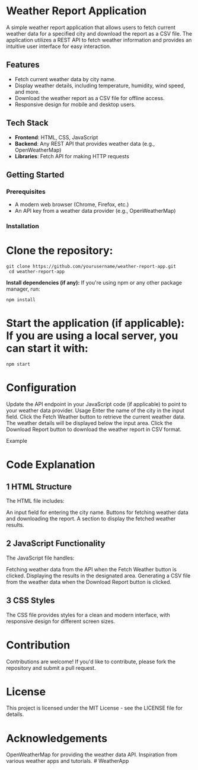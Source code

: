 # Weather Report Application

A simple weather report application that allows users to fetch current weather data for a specified city and download the report as a CSV file. The application utilizes a REST API to fetch weather information and provides an intuitive user interface for easy interaction.

## Features


- Fetch current weather data by city name.
- Display weather details, including temperature, humidity, wind speed, and more.
- Download the weather report as a CSV file for offline access.
- Responsive design for mobile and desktop users.


## Tech Stack


- **Frontend**: 
HTML, CSS, JavaScript
- **Backend**: Any REST API that provides weather data (e.g., OpenWeatherMap)
- **Libraries**: Fetch API for making HTTP requests


## Getting Started

### Prerequisites

- A modern web browser (Chrome, Firefox, etc.)
- An API key from a weather data provider (e.g., OpenWeatherMap)

### Installation

# Clone the repository:
   ```
   git clone https://github.com/yourusername/weather-report-app.git
    cd weather-report-app
```

**Install dependencies (if any):**
    If  you're using npm or any other package manager, run:
   ```
   npm install
   ```
# Start the application (if applicable): If you are using a local server, you can start it with:

```
npm start
```



# Configuration

Update the API endpoint in your JavaScript code (if applicable) to point to your weather data provider.
Usage
Enter the name of the city in the input field.
Click the Fetch Weather button to retrieve the current weather data.
The weather details will be displayed below the input area.
Click the Download Report button to download the weather report in CSV format.


Example
<!-- Update the path to your example image -->

# Code Explanation

1 HTML Structure
---------------
The HTML file includes:

An input field for entering the city name.
Buttons for fetching weather data and downloading the report.
A section to display the fetched weather results.


2 JavaScript Functionality
-----------------------

The JavaScript file handles:

Fetching weather data from the API when the Fetch Weather button is clicked.
Displaying the results in the designated area.
Generating a CSV file from the weather data when the Download Report button is clicked.

3 CSS Styles
----------
The CSS file provides styles for a clean and modern interface, with responsive design for different screen sizes.

# Contribution
Contributions are welcome! If you'd like to contribute, please fork the repository and submit a pull request.

# License
This project is licensed under the MIT License - see the LICENSE file for details.

# Acknowledgements
OpenWeatherMap for providing the weather data API.
Inspiration from various weather apps and tutorials.
#   W e a t h e r A p p 
 
 
